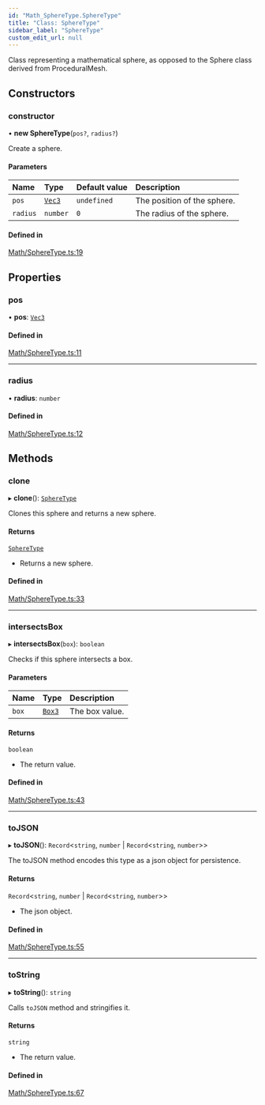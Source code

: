 ```yaml
---
id: "Math_SphereType.SphereType"
title: "Class: SphereType"
sidebar_label: "SphereType"
custom_edit_url: null
---
```




Class representing a mathematical sphere, as opposed to the Sphere class derived from ProceduralMesh.

## Constructors

### constructor

• **new SphereType**(`pos?`, `radius?`)

Create a sphere.

#### Parameters

| Name | Type | Default value | Description |
| :------ | :------ | :------ | :------ |
| `pos` | [`Vec3`](Math_Vec3.Vec3) | `undefined` | The position of the sphere. |
| `radius` | `number` | `0` | The radius of the sphere. |

#### Defined in

[Math/SphereType.ts:19](https://github.com/ZeaInc/zea-engine/blob/f5f8fb8b9/src/Math/SphereType.ts#L19)

## Properties

### pos

• **pos**: [`Vec3`](Math_Vec3.Vec3)

#### Defined in

[Math/SphereType.ts:11](https://github.com/ZeaInc/zea-engine/blob/f5f8fb8b9/src/Math/SphereType.ts#L11)

___

### radius

• **radius**: `number`

#### Defined in

[Math/SphereType.ts:12](https://github.com/ZeaInc/zea-engine/blob/f5f8fb8b9/src/Math/SphereType.ts#L12)

## Methods

### clone

▸ **clone**(): [`SphereType`](Math_SphereType.SphereType)

Clones this sphere and returns a new sphere.

#### Returns

[`SphereType`](Math_SphereType.SphereType)

- Returns a new sphere.

#### Defined in

[Math/SphereType.ts:33](https://github.com/ZeaInc/zea-engine/blob/f5f8fb8b9/src/Math/SphereType.ts#L33)

___

### intersectsBox

▸ **intersectsBox**(`box`): `boolean`

Checks if this sphere intersects a box.

#### Parameters

| Name | Type | Description |
| :------ | :------ | :------ |
| `box` | [`Box3`](Math_Box3.Box3) | The box value. |

#### Returns

`boolean`

- The return value.

#### Defined in

[Math/SphereType.ts:43](https://github.com/ZeaInc/zea-engine/blob/f5f8fb8b9/src/Math/SphereType.ts#L43)

___

### toJSON

▸ **toJSON**(): `Record`<`string`, `number` \| `Record`<`string`, `number`\>\>

The toJSON method encodes this type as a json object for persistence.

#### Returns

`Record`<`string`, `number` \| `Record`<`string`, `number`\>\>

- The json object.

#### Defined in

[Math/SphereType.ts:55](https://github.com/ZeaInc/zea-engine/blob/f5f8fb8b9/src/Math/SphereType.ts#L55)

___

### toString

▸ **toString**(): `string`

Calls `toJSON` method and stringifies it.

#### Returns

`string`

- The return value.

#### Defined in

[Math/SphereType.ts:67](https://github.com/ZeaInc/zea-engine/blob/f5f8fb8b9/src/Math/SphereType.ts#L67)

